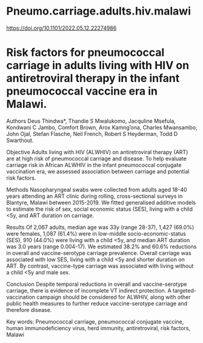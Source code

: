 # Pneumo.carriage.adults.hiv.malawi
https://doi.org/10.1101/2022.05.12.22274986

# Risk factors for pneumococcal carriage in adults living with HIV on antiretroviral therapy in the infant pneumococcal vaccine era in Malawi.

Authors
Deus Thindwa*, Thandie S Mwalukomo, Jacquline Msefula, Kondwani C Jambo, Comfort Brown, Arox Kamng’ona, Charles Mwansambo, John Ojal, Stefan Flasche, Neil French, Robert S Heyderman, Todd D Swarthout.

Objective
Adults living with HIV (ALWHIV) on antiretroviral therapy (ART) are at high risk of pneumococcal carriage and disease. To help evaluate carriage risk in African ALWHIV in the infant pneumococcal conjugate vaccination era, we assessed association between carriage and potential risk factors.

Methods
Nasopharyngeal swabs were collected from adults aged 18-40 years attending an ART clinic during rolling, cross-sectional surveys in Blantyre, Malawi between 2015-2019.  We fitted generalised additive models to estimate the risk of sex, social economic status (SES), living with a  child <5y, and ART duration on carriage. 

Results
Of 2,067 adults, median age was 33y (range 28-37), 1,427 (69.0%) were females, 1,087 (61.4%) were in low-middle socio-economic-status (SES), 910 (44.0%) were living with a child <5y, and median ART duration was 3.0 years (range 0.004-17). We estimated 38.2% and 60.6% reductions in overall and vaccine-serotype carriage prevalence. Overall carriage was associated with low SES, living with a child <5y and shorter duration on ART. By contrast, vaccine-type carriage was associated with living without a child <5y and male sex.

Conclusion
Despite temporal reductions in overall and vaccine-serotype carriage, there is evidence of incomplete VT indirect protection. A targeted-vaccination campaign should be considered for ALWHIV, along with other public health measures to further reduce vaccine-serotype carriage and therefore disease.

Key words: Pneumococcal carriage, pneumococcal conjugate vaccine, human immunodeficiency virus, herd immunity, antiretroviral, risk factors, Malawi 
